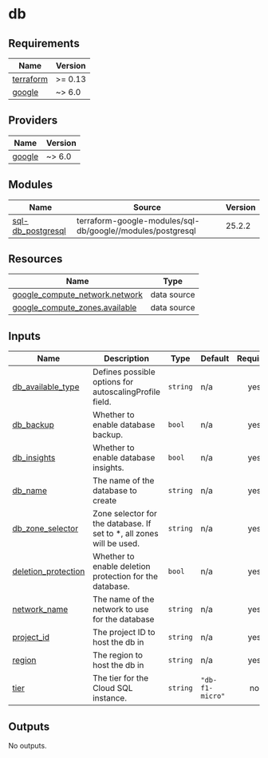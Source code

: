 # db

<!-- BEGIN_TF_DOCS -->
## Requirements

| Name | Version |
|------|---------|
| <a name="requirement_terraform"></a> [terraform](#requirement\_terraform) | >= 0.13 |
| <a name="requirement_google"></a> [google](#requirement\_google) | ~> 6.0 |

## Providers

| Name | Version |
|------|---------|
| <a name="provider_google"></a> [google](#provider\_google) | ~> 6.0 |

## Modules

| Name | Source | Version |
|------|--------|---------|
| <a name="module_sql-db_postgresql"></a> [sql-db\_postgresql](#module\_sql-db\_postgresql) | terraform-google-modules/sql-db/google//modules/postgresql | 25.2.2 |

## Resources

| Name | Type |
|------|------|
| [google_compute_network.network](https://registry.terraform.io/providers/hashicorp/google/latest/docs/data-sources/compute_network) | data source |
| [google_compute_zones.available](https://registry.terraform.io/providers/hashicorp/google/latest/docs/data-sources/compute_zones) | data source |

## Inputs

| Name | Description | Type | Default | Required |
|------|-------------|------|---------|:--------:|
| <a name="input_db_available_type"></a> [db\_available\_type](#input\_db\_available\_type) | Defines possible options for autoscalingProfile field. | `string` | n/a | yes |
| <a name="input_db_backup"></a> [db\_backup](#input\_db\_backup) | Whether to enable database backup. | `bool` | n/a | yes |
| <a name="input_db_insights"></a> [db\_insights](#input\_db\_insights) | Whether to enable database insights. | `bool` | n/a | yes |
| <a name="input_db_name"></a> [db\_name](#input\_db\_name) | The name of the database to create | `string` | n/a | yes |
| <a name="input_db_zone_selector"></a> [db\_zone\_selector](#input\_db\_zone\_selector) | Zone selector for the database. If set to *, all zones will be used. | `string` | n/a | yes |
| <a name="input_deletion_protection"></a> [deletion\_protection](#input\_deletion\_protection) | Whether to enable deletion protection for the database. | `bool` | n/a | yes |
| <a name="input_network_name"></a> [network\_name](#input\_network\_name) | The name of the network to use for the database | `string` | n/a | yes |
| <a name="input_project_id"></a> [project\_id](#input\_project\_id) | The project ID to host the db in | `string` | n/a | yes |
| <a name="input_region"></a> [region](#input\_region) | The region to host the db in | `string` | n/a | yes |
| <a name="input_tier"></a> [tier](#input\_tier) | The tier for the Cloud SQL instance. | `string` | `"db-f1-micro"` | no |

## Outputs

No outputs.
<!-- END_TF_DOCS -->
